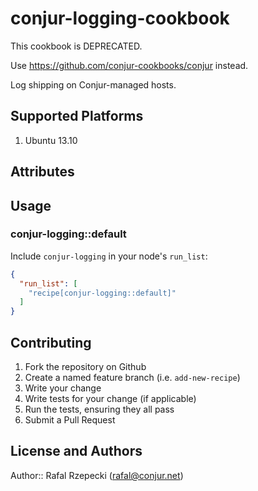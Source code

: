 # conjur-logging-cookbook

This cookbook is DEPRECATED.

Use https://github.com/conjur-cookbooks/conjur instead.

Log shipping on Conjur-managed hosts.

## Supported Platforms

1. Ubuntu 13.10

## Attributes

<!--<table>
  <tr>
    <th>Key</th>
    <th>Type</th>
    <th>Description</th>
    <th>Default</th>
  </tr>
  <tr>
    <td><tt>['conjur-logging']['bacon']</tt></td>
    <td>Boolean</td>
    <td>whether to include bacon</td>
    <td><tt>true</tt></td>
  </tr>
</table>-->

## Usage

### conjur-logging::default

Include `conjur-logging` in your node's `run_list`:

```json
{
  "run_list": [
    "recipe[conjur-logging::default]"
  ]
}
```

## Contributing

1. Fork the repository on Github
2. Create a named feature branch (i.e. `add-new-recipe`)
3. Write your change
4. Write tests for your change (if applicable)
5. Run the tests, ensuring they all pass
6. Submit a Pull Request

## License and Authors

Author:: Rafal Rzepecki (rafal@conjur.net)
